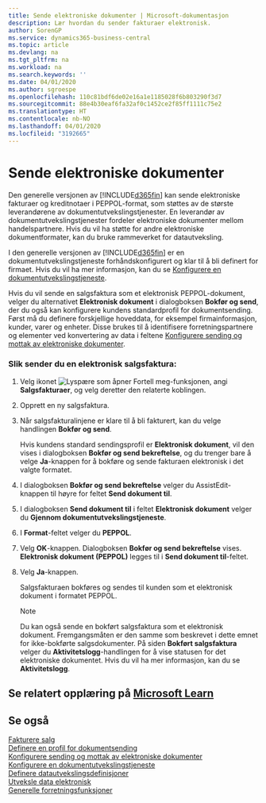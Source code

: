 ```yaml
---
title: Sende elektroniske dokumenter | Microsoft-dokumentasjon
description: Lær hvordan du sender fakturaer elektronisk.
author: SorenGP
ms.service: dynamics365-business-central
ms.topic: article
ms.devlang: na
ms.tgt_pltfrm: na
ms.workload: na
ms.search.keywords: ''
ms.date: 04/01/2020
ms.author: sgroespe
ms.openlocfilehash: 110c81bdf6de02e16a1e1185028f6b803290f3d7
ms.sourcegitcommit: 88e4b30eaf6fa32af0c1452ce2f85ff1111c75e2
ms.translationtype: HT
ms.contentlocale: nb-NO
ms.lasthandoff: 04/01/2020
ms.locfileid: "3192665"
---
```

# <a name="send-electronic-documents"></a>Sende elektroniske dokumenter
Den generelle versjonen av [!INCLUDE[d365fin](includes/d365fin_md.md)] kan sende elektroniske fakturaer og kreditnotaer i PEPPOL-format, som støttes av de største leverandørene av dokumentutvekslingstjenester. En leverandør av dokumentutvekslingstjenester fordeler elektroniske dokumenter mellom handelspartnere. Hvis du vil ha støtte for andre elektroniske dokumentformater, kan du bruke rammeverket for datautveksling.  

 I den generelle versjonen av [!INCLUDE[d365fin](includes/d365fin_md.md)] er en dokumentutvekslingstjeneste forhåndskonfigurert og klar til å bli definert for firmaet. Hvis du vil ha mer informasjon, kan du se [Konfigurere en dokumentutvekslingstjeneste](across-how-to-set-up-a-document-exchange-service.md).  

 Hvis du vil sende en salgsfaktura som et elektronisk PEPPOL-dokument, velger du alternativet **Elektronisk dokument** i dialogboksen **Bokfør og send**, der du også kan konfigurere kundens standardprofil for dokumentsending. Først må du definere forskjellige hoveddata, for eksempel firmainformasjon, kunder, varer og enheter. Disse brukes til å identifisere forretningspartnere og elementer ved konvertering av data i feltene [Konfigurere sending og mottak av elektroniske dokumenter](across-how-to-set-up-electronic-document-sending-and-receiving.md).  

### <a name="to-send-an-electronic-sales-invoice"></a>Slik sender du en elektronisk salgsfaktura:  

1.  Velg ikonet ![Lyspære som åpner Fortell meg-funksjonen](media/ui-search/search_small.png "Fortell hva du vil gjøre"), angi **Salgsfakturaer**, og velg deretter den relaterte koblingen.  

2.  Opprett en ny salgsfaktura.  

3.  Når salgsfakturalinjene er klare til å bli fakturert, kan du velge handlingen **Bokfør og send**.  

     Hvis kundens standard sendingsprofil er **Elektronisk dokument**, vil den vises i dialogboksen **Bokfør og send bekreftelse**, og du trenger bare å velge **Ja**-knappen for å bokføre og sende fakturaen elektronisk i det valgte formatet.  

4.  I dialogboksen **Bokfør og send bekreftelse** velger du AssistEdit-knappen til høyre for feltet **Send dokument til**.  

5.  I dialogboksen **Send dokument til** i feltet **Elektronisk dokument** velger du **Gjennom dokumentutvekslingstjeneste**.  

6.  I **Format**-feltet velger du **PEPPOL**.  

7.  Velg **OK**-knappen. Dialogboksen **Bokfør og send bekreftelse** vises. **Elektronisk dokument (PEPPOL)** legges til i **Send dokument til**-feltet.  

8.  Velg **Ja**-knappen.  

     Salgsfakturaen bokføres og sendes til kunden som et elektronisk dokument i formatet PEPPOL.  

    > [!NOTE]  
    >  Du kan også sende en bokført salgsfaktura som et elektronisk dokument. Fremgangsmåten er den samme som beskrevet i dette emnet for ikke-bokførte salgsdokumenter. På siden **Bokført salgsfaktura** velger du **Aktivitetslogg**-handlingen for å vise statusen for det elektroniske dokumentet. Hvis du vil ha mer informasjon, kan du se **Aktivitetslogg**.  

## <a name="see-related-training-at-microsoft-learn"></a>Se relatert opplæring på [Microsoft Learn](/learn/modules/electronic-documents-dynamics-365-business-central/index)

## <a name="see-also"></a>Se også  
[Fakturere salg](sales-how-invoice-sales.md)  
[Definere en profil for dokumentsending](sales-how-setup-document-send-profiles.md)  
[Konfigurere sending og mottak av elektroniske dokumenter](across-how-to-set-up-electronic-document-sending-and-receiving.md)  
[Konfigurere en dokumentutvekslingstjeneste](across-how-to-set-up-a-document-exchange-service.md)  
[Definere datautvekslingsdefinisjoner](across-how-to-set-up-data-exchange-definitions.md)  
[Utveksle data elektronisk](across-data-exchange.md)  
[Generelle forretningsfunksjoner](ui-across-business-areas.md)  
